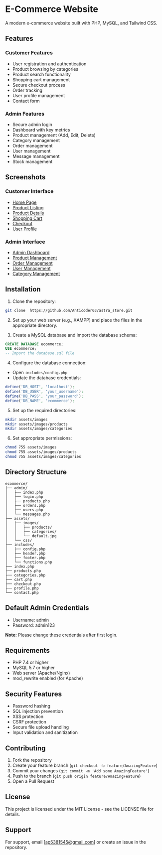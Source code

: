 # E-Commerce Website

A modern e-commerce website built with PHP, MySQL, and Tailwind CSS.

## Features

### Customer Features
- User registration and authentication
- Product browsing by categories
- Product search functionality
- Shopping cart management
- Secure checkout process
- Order tracking
- User profile management
- Contact form

### Admin Features
- Secure admin login
- Dashboard with key metrics
- Product management (Add, Edit, Delete)
- Category management
- Order management
- User management
- Message management
- Stock management

## Screenshots

### Customer Interface
- [Home Page](screenshots/home.png)
- [Product Listing](screenshots/products.png)
- [Product Details](screenshots/product-details.png)
- [Shopping Cart](screenshots/cart.png)
- [Checkout](screenshots/checkout.png)
- [User Profile](screenshots/profile.png)

### Admin Interface
- [Admin Dashboard](screenshots/admin/dashboard.png)
- [Product Management](screenshots/admin/products.png)
- [Order Management](screenshots/admin/orders.png)
- [User Management](screenshots/admin/users.png)
- [Category Management](screenshots/admin/categories.png)

## Installation

1. Clone the repository:
```bash
git clone  https://github.com/Anticoder03/astra_store.git
```

2. Set up your web server (e.g., XAMPP) and place the files in the appropriate directory.

3. Create a MySQL database and import the database schema:
```sql
CREATE DATABASE ecommerce;
USE ecommerce;
-- Import the database.sql file
```

4. Configure the database connection:
- Open `includes/config.php`
- Update the database credentials:
```php
define('DB_HOST', 'localhost');
define('DB_USER', 'your_username');
define('DB_PASS', 'your_password');
define('DB_NAME', 'ecommerce');
```

5. Set up the required directories:
```bash
mkdir assets/images
mkdir assets/images/products
mkdir assets/images/categories
```

6. Set appropriate permissions:
```bash
chmod 755 assets/images
chmod 755 assets/images/products
chmod 755 assets/images/categories
```

## Directory Structure

```
ecommerce/
├── admin/
│   ├── index.php
│   ├── login.php
│   ├── products.php
│   ├── orders.php
│   ├── users.php
│   └── messages.php
├── assets/
│   ├── images/
│   │   ├── products/
│   │   ├── categories/
│   │   └── default.jpg
│   └── css/
├── includes/
│   ├── config.php
│   ├── header.php
│   ├── footer.php
│   └── functions.php
├── index.php
├── products.php
├── categories.php
├── cart.php
├── checkout.php
├── profile.php
└── contact.php
```

## Default Admin Credentials

- Username: admin
- Password: admin123

**Note:** Please change these credentials after first login.

## Requirements

- PHP 7.4 or higher
- MySQL 5.7 or higher
- Web server (Apache/Nginx)
- mod_rewrite enabled (for Apache)

## Security Features

- Password hashing
- SQL injection prevention
- XSS protection
- CSRF protection
- Secure file upload handling
- Input validation and sanitization

## Contributing

1. Fork the repository
2. Create your feature branch (`git checkout -b feature/AmazingFeature`)
3. Commit your changes (`git commit -m 'Add some AmazingFeature'`)
4. Push to the branch (`git push origin feature/AmazingFeature`)
5. Open a Pull Request

## License

This project is licensed under the MIT License - see the LICENSE file for details.

## Support

For support, email [ap5381545@gmail.com] or create an issue in the repository. 